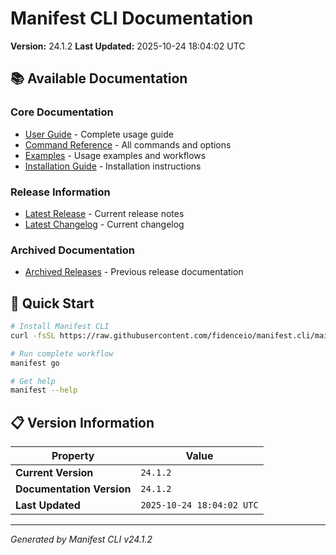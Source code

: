 # Manifest CLI Documentation

**Version:** 24.1.2
**Last Updated:** 2025-10-24 18:04:02 UTC

## 📚 Available Documentation

### Core Documentation
- [User Guide](USER_GUIDE.md) - Complete usage guide
- [Command Reference](COMMAND_REFERENCE.md) - All commands and options
- [Examples](EXAMPLES.md) - Usage examples and workflows
- [Installation Guide](INSTALLATION.md) - Installation instructions

### Release Information
- [Latest Release](RELEASE_v24.1.2.md) - Current release notes
- [Latest Changelog](CHANGELOG_v24.1.2.md) - Current changelog

### Archived Documentation
- [Archived Releases](zArchive/) - Previous release documentation

## 🚀 Quick Start

```bash
# Install Manifest CLI
curl -fsSL https://raw.githubusercontent.com/fidenceio/manifest.cli/main/install-cli.sh | bash

# Run complete workflow
manifest go

# Get help
manifest --help
```

## 📋 Version Information

| Property | Value |
|----------|-------|
| **Current Version** | `24.1.2` |
| **Documentation Version** | `24.1.2` |
| **Last Updated** | `2025-10-24 18:04:02 UTC` |

---
*Generated by Manifest CLI v24.1.2*
